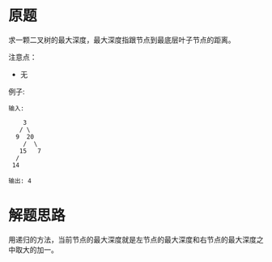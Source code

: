 # 原题
求一颗二叉树的最大深度，最大深度指跟节点到最底层叶子节点的距离。

注意点：

  - 无

例子:
```
输入:

    3
   / \
  9  20
    /  \
   15   7
  /
 14
 
输出: 4
```

# 解题思路
用递归的方法，当前节点的最大深度就是左节点的最大深度和右节点的最大深度之中取大的加一。
